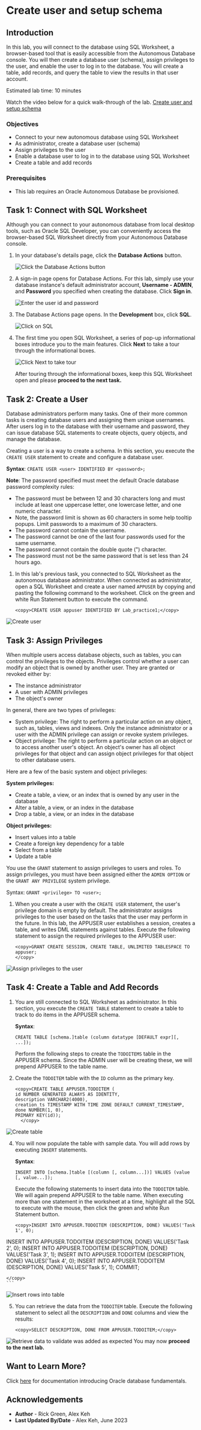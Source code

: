 # Create user and setup schema

## Introduction

In this lab, you will connect to the database using SQL Worksheet, a browser-based tool that is easily accessible from the Autonomous Database console. You will then create a database user (schema), assign privileges to the user, and enable the user to log in to the database. You will create a table, add records, and query the table to view the results in that user account.

Estimated lab time: 10 minutes

Watch the video below for a quick walk-through of the lab.
[Create user and setup schema](videohub:1_btcu4q9g)

### Objectives
-   Connect to your new autonomous database using SQL Worksheet
-   As administrator, create a database user (schema)
-   Assign privileges to the user
-   Enable a database user to log in to the database using SQL Worksheet
-   Create a table and add records

### Prerequisites

-   This lab requires an Oracle Autonomous Database be provisioned.

## Task 1: Connect with SQL Worksheet

Although you can connect to your autonomous database from local desktop tools, such as Oracle SQL Developer, you can conveniently access the browser-based SQL Worksheet directly from your Autonomous Database console.

1. In your database's details page, click the **Database Actions** button.

    ![Click the Database Actions button](./images/click-database-actions-button.png " ")

2. A sign-in page opens for Database Actions. For this lab, simply use your database instance's default administrator account, **Username - ADMIN**, and **Password** you specified when creating the database. Click **Sign in**.

    ![Enter the user id and password](./images/db-actions-sign-in-complete.png " ")

3. The Database Actions page opens. In the **Development** box, click **SQL**.

    ![Click on SQL](./images/click-sql.png " ")

4. The first time you open SQL Worksheet, a series of pop-up informational boxes introduce you to the main features. Click **Next** to take a tour through the informational boxes.

    ![Click Next to take tour](./images/sql-worksheet-tour.png " ")

    After touring through the informational boxes, keep this SQL Worksheet open and please **proceed to the next task.**

## Task 2: Create a User
Database administrators perform many tasks. One of their more common tasks is creating database users and assigning them unique usernames. After users log in to the database with their username and password, they can issue database SQL statements to create objects, query objects, and manage the database.

Creating a user is a way to create a schema. In this section, you execute the `CREATE USER` statement to create and configure a database user.

**Syntax**: `CREATE USER <user> IDENTIFIED BY <password>;`

**Note**:  The password specified must meet the default Oracle database password complexity rules:

  - The password must be between 12 and 30 characters long and must include at least one uppercase letter, one lowercase letter, and one numeric character.
  - Note, the password limit is shown as 60 characters in some help tooltip popups. Limit passwords to a maximum of 30 characters.
  - The password cannot contain the username.
  - The password cannot be one of the last four passwords used for the same username.
  - The password cannot contain the double quote (") character.
  - The password must not be the same password that is set less than 24 hours ago.

1. In this lab's previous task, you connected to SQL Worksheet as the autonomous database administrator. When connected as administrator, open a SQL Worksheet and create a user named `APPUSER` by copying and pasting the following command to the worksheet. Click on the green and white Run Statement button to execute the command.

    ```
    <copy>CREATE USER appuser IDENTIFIED BY Lab_practice1;</copy>
    ```

  ![Create user](./images/user-created.png " ")

## Task 3: Assign Privileges
When multiple users access database objects, such as tables, you can control the privileges to the objects. Privileges control whether a user can modify an object that is owned by another user. They are granted or revoked either by:
- The instance administrator
- A user with ADMIN privileges
- The object's owner  

In general, there are two types of privileges:
- System privilege: The right to perform a particular action on any object, such as, tables, views and indexes. Only the instance administrator or a user with the ADMIN privilege can assign or revoke system privileges.
- Object privilege: The right to perform a particular action on an object or to access another user's object. An object's owner has all object privileges for that object and can assign object privileges for that object to other database users.

Here are a few of the basic system and object privileges:

**System privileges:**
- Create a table, a view, or an index that is owned by any user in the database
- Alter a table, a view, or an index in the database
- Drop a table, a view, or an index in the database

**Object privileges:**
- Insert values into a table
- Create a foreign key dependency for a table
- Select from a table
- Update a table

You use the `GRANT` statement to assign privileges to users and roles. To assign privileges, you must have been assigned either the `ADMIN OPTION` or the `GRANT ANY PRIVILEGE` system privilege.

Syntax: `GRANT <privilege> TO <user>;`

1. When you create a user with the `CREATE USER` statement, the user's privilege domain is empty by default. The administrator assigns privileges to the user based on the tasks that the user may perform in the future. In this lab, the APPUSER user establishes a session, creates a table, and writes DML statements against tables. Execute the following statement to assign the required privileges to the APPUSER user:

    ```
    <copy>GRANT CREATE SESSION, CREATE TABLE, UNLIMITED TABLESPACE TO appuser;
    </copy>
    ```

  ![Assign privileges to the user](./images/assign-privileges.png " ")


## Task 4: Create a Table and Add Records
1. You are still connected to SQL Worksheet as administrator. In this section, you execute the `CREATE TABLE` statement to create a table to track to do items in the APPUSER schema.

      **Syntax**: 
	```
	CREATE TABLE [schema.]table (column datatype [DEFAULT expr][, ...]);
	```

      Perform the following steps to create the `TODOITEMS` table in the APPUSER schema. Since the ADMIN user will be creating these, we will prepend APPUSER to the table name.

3. Create the `TODOITEM` table with the `ID` column as the primary key.

    ```
    <copy>CREATE TABLE APPUSER.TODOITEM ( 
	id NUMBER GENERATED ALWAYS AS IDENTITY, 
	description VARCHAR2(4000), 
	creation_ts TIMESTAMP WITH TIME ZONE DEFAULT CURRENT_TIMESTAMP, 
	done NUMBER(1, 0), 
	PRIMARY KEY(id));
      </copy>
      ```

  ![Create table](./images/create-table-todoitem.png " ")

4. You will now populate the table with sample data. You will add rows by executing `INSERT` statements.

    **Syntax**: 
	```
	INSERT INTO [schema.]table [(column [, column...])] VALUES (value [, value...]);
	```

    Execute the following statements to insert data into the `TODOITEM` table. We will again prepend APPUSER to the table name. When executing more than one statement in the worksheet at a time, highlight all the SQL to execute with the mouse, then click the green and white Run Statement button.

    ```
    <copy>INSERT INTO APPUSER.TODOITEM (DESCRIPTION, DONE) VALUES('Task 1', 0);
INSERT INTO APPUSER.TODOITEM (DESCRIPTION, DONE) VALUES('Task 2', 0);
INSERT INTO APPUSER.TODOITEM (DESCRIPTION, DONE) VALUES('Task 3', 1);
INSERT INTO APPUSER.TODOITEM (DESCRIPTION, DONE) VALUES('Task 4', 0);
INSERT INTO APPUSER.TODOITEM (DESCRIPTION, DONE) VALUES('Task 5', 1);
COMMIT;

    </copy>
    ```
  ![Insert rows into table](./images/insert-into-tables.png " ")

5. You can retrieve the data from the `TODOITEM` table. Execute the following statement to select all the `DESCRIPTION` and `DONE` columns and view the results:

    ```
    <copy>SELECT DESCRIPTION, DONE FROM APPUSER.TODOITEM;</copy>
    ```
  ![Retrieve data to validate was added as expected](./images/select-data.png " ")
  You may now **proceed to the next lab.**

## Want to Learn More?

Click [here](https://docs.oracle.com/en/database/oracle/oracle-database/19/cncpt/introduction-to-oracle-database.html#GUID-A42A6EF0-20F8-4F4B-AFF7-09C100AE581E) for documentation introducing Oracle database fundamentals.

## Acknowledgements

- **Author** - Rick Green, Alex Keh
- **Last Updated By/Date** - Alex Keh, June 2023